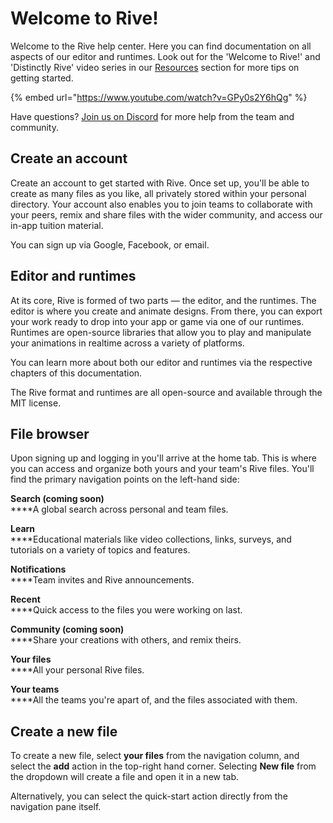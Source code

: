 # Welcome to Rive!

Welcome to the Rive help center. Here you can find documentation on all aspects of our editor and runtimes. Look out for the 'Welcome to Rive!' and 'Distinctly Rive' video series in our [Resources](https://rive.app/resources) section for more tips on getting started.

{% embed url="https://www.youtube.com/watch?v=GPy0s2Y6hQg" %}

Have questions? [Join us on Discord](https://discord.com/invite/FGjmaTr) for more help from the team and community.

## Create an account

Create an account to get started with Rive. Once set up, you'll be able to create as many files as you like, all privately stored within your personal directory. Your account also enables you to join teams to collaborate with your peers, remix and share files with the wider community, and access our in-app tuition material.

You can sign up via Google, Facebook, or email.

## Editor and runtimes

At its core, Rive is formed of two parts — the editor, and the runtimes. The editor is where you create and animate designs. From there, you can export your work ready to drop into your app or game via one of our runtimes. Runtimes are open-source libraries that allow you to play and manipulate your animations in realtime across a variety of platforms.

You can learn more about both our editor and runtimes via the respective chapters of this documentation.

The Rive format and runtimes are all open-source and available through the MIT license.

## File browser

Upon signing up and logging in you'll arrive at the home tab. This is where you can access and organize both yours and your team's Rive files. You'll find the primary navigation points on the left-hand side:

**Search (coming soon)**\
****A global search across personal and team files.

**Learn**\
****Educational materials like video collections, links, surveys, and tutorials on a variety of topics and features.

**Notifications**\
****Team invites and Rive announcements.

**Recent**\
****Quick access to the files you were working on last.

**Community (coming soon)**\
****Share your creations with others, and remix theirs.

**Your files**\
****All your personal Rive files.

**Your teams**\
****All the teams you're apart of, and the files associated with them.

## Create a new file

To create a new file, select **your files** from the navigation column, and select the **add** action in the top-right hand corner. Selecting **New file** from the dropdown will create a file and open it in a new tab.

Alternatively, you can select the quick-start action directly from the navigation pane itself.
